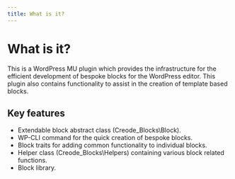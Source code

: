 ```yaml
---
title: What is it?
---
```

# What is it?
This is a WordPress MU plugin which provides the infrastructure for the efficient development of bespoke blocks for the WordPress editor. This plugin also contains functionality to assist in the creation of template based blocks.

## Key features
 - Extendable block abstract class (Creode_Blocks\Block).
 - WP-CLI command for the quick creation of bespoke blocks.
 - Block traits for adding common functionality to individual blocks.
 - Helper class (Creode_Blocks\Helpers) containing various block related functions.
 - Block library.